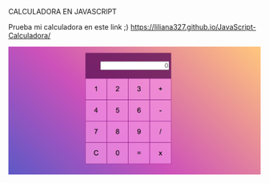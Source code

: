 CALCULADORA EN JAVASCRIPT

Prueba mi calculadora en este link ;) https://liliana327.github.io/JavaScript-Calculadora/


<p align="center">
  <img src="Calculadora.png" width="1000 title="hover text">
</p>

